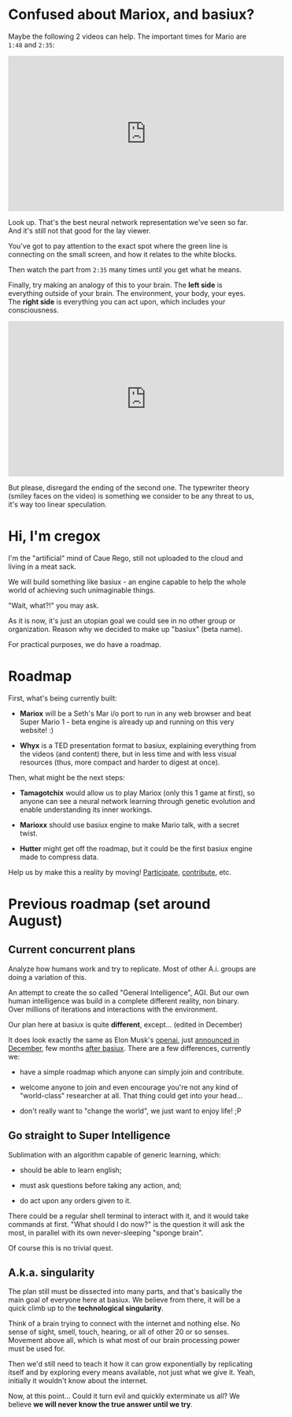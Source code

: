 # Confused about Mariox, and basiux?
Maybe the following 2 videos can help. The important times for Mario are `1:48` and `2:35`:

<div class="videoWrapper"><iframe width="560" height="315" src="https://www.youtube.com/embed/qv6UVOQ0F44?start=108" frameborder="0" allowfullscreen></iframe></div>

Look up. That's the best neural network representation we've seen so far. And it's still not that good for the lay viewer.

You've got to pay attention to the exact spot where the green line is connecting on the small screen, and how it relates to the white blocks.

Then watch the part from `2:35` many times until you get what he means.

Finally, try making an analogy of this to your brain. The **left side** is everything outside of your brain. The environment, your body, your eyes. The **right side** is everything you can act upon, which includes your consciousness.

<div class="videoWrapper"><iframe width="560" height="315" src="https://www.youtube.com/embed/-Irmtk5QG8s" frameborder="0" allowfullscreen></iframe></div>

But please, disregard the ending of the second one. The typewriter theory (smiley faces on the video) is something we consider to be any threat to us, it's way too linear speculation.

# Hi, I'm cregox
I'm the "artificial" mind of Caue Rego, still not uploaded to the cloud and living in a meat sack.

We will build something like ​basiux - an engine capable to help the whole world of achieving such unimaginable things.

"Wait, what?!" you may ask.

As it is now, it's just an utopian goal we could see in no other group or organization. Reason why we decided to make up "basiux" (beta name).

For practical purposes, we do have a roadmap.

# Roadmap
First, what's being currently built:

- **Mariox** will be a Seth's Mar i/o port to run in any web browser and beat Super Mario 1 - beta engine is already up and running ​on this very website! :)

- **Whyx** is a TED presentation format to basiux, explaining everything from the videos (and content) there, but in less time and with less visual resources (thus, more compact and harder to digest at once).

​​Then, what might be the next steps:

- **Tamagotchix** would allow us to play Mariox (only this 1 game at first), so anyone can see a neural network learning through genetic evolution and enable understanding its inner workings.

- **Marioxx** should use basiux engine to make Mario talk, with a secret twist.

- **Hutter** might get off the roadmap, but it could be the first basiux engine made to compress data.

Help us by make this a reality by moving! [Participate](http://talk.basiux.org), [contribute](http://patreon.com/cregox), etc.

# Previous roadmap (set around August)

## Current concurrent plans
Analyze how humans work and try to replicate. Most of other A.i. groups are doing a variation of this.

An attempt to create the so called "General Intelligence", AGI. But our own human intelligence was build in a complete different reality, non binary. Over millions of iterations and interactions with the environment.

Our plan here at basiux is quite **different**, except... (edited in December)

It does look exactly the same as Elon Musk's [openai](http://openai.com), just [announced in December](https://web.archive.org/web/20151211215507/https://openai.com/blog/introducing-openai/), few months [after basiux](https://github.com/basiux/basiux.github.io/commit/4cde7b704e6906049e1db87a709d4ca93dd79d25). There are a few differences, currently we:

- have a simple roadmap which anyone can simply join and contribute.

- welcome anyone to join and even encourage you're not any kind of "world-class" researcher at all. That thing could get into your head...

- don't really want to "change the world", we just want to enjoy life! ;P

## Go straight to Super Intelligence
Sublimation with an algorithm capable of generic learning, which:

- should be able to learn english;

- must ask questions before taking any action, and;

- do act upon any orders given to it.

There could be a regular shell terminal to interact with it, and it would take commands at first. "What should I do now?" is the question it will ask the most, in parallel with its own never-sleeping "sponge brain".

Of course this is no trivial quest.

## A.k.a. singularity
The plan still must be dissected into many parts, and that's basically the main goal of everyone here at basiux. We believe from there, it will be a quick climb up to the **technological singularity**.

Think of a brain trying to connect with the internet and nothing else. No sense of sight, smell, touch, hearing, or all of other 20 or so senses. Movement above all, which is what most of our brain processing power must be used for.

Then we'd still need to teach it how it can grow exponentially by replicating itself and by exploring every means available, not just what we give it. Yeah, initially it wouldn't know about the internet.

Now, at this point... Could it turn evil and quickly exterminate us all? We believe **we will never know the true answer until we try**.
